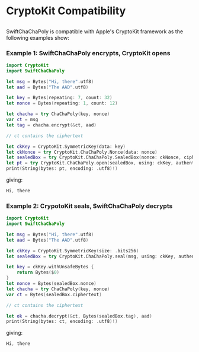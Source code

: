 # CryptoKit Compatibility

## 

SwiftChaChaPoly is compatible with Apple's CryptoKit framework as the following examples show:

### Example 1: SwiftChaChaPoly encrypts, CryptoKit opens
```swift
import CryptoKit
import SwiftChaChaPoly

let msg = Bytes("Hi, there".utf8)
let aad = Bytes("The AAD".utf8)

let key = Bytes(repeating: 7, count: 32)
let nonce = Bytes(repeating: 1, count: 12)

let chacha = try ChaChaPoly(key, nonce)
var ct = msg
let tag = chacha.encrypt(&ct, aad)

// ct contains the ciphertext

let ckKey = CryptoKit.SymmetricKey(data: key)
let ckNonce = try CryptoKit.ChaChaPoly.Nonce(data: nonce)
let sealedBox = try CryptoKit.ChaChaPoly.SealedBox(nonce: ckNonce, ciphertext: ct, tag: tag)
let pt = try CryptoKit.ChaChaPoly.open(sealedBox, using: ckKey, authenticating: aad)
print(String(bytes: pt, encoding: .utf8)!)
```
giving:
```swift
Hi, there
```
### Example 2: CrypotoKit seals, SwiftChaChaPoly decrypts
```swift
import CryptoKit
import SwiftChaChaPoly

let msg = Bytes("Hi, there".utf8)
let aad = Bytes("The AAD".utf8)

let ckKey = CryptoKit.SymmetricKey(size: .bits256)
let sealedBox = try CryptoKit.ChaChaPoly.seal(msg, using: ckKey, authenticating: aad)

let key = ckKey.withUnsafeBytes {
    return Bytes($0)
}
let nonce = Bytes(sealedBox.nonce)
let chacha = try ChaChaPoly(key, nonce)
var ct = Bytes(sealedBox.ciphertext)

// ct contains the ciphertext

let ok = chacha.decrypt(&ct, Bytes(sealedBox.tag), aad)
print(String(bytes: ct, encoding: .utf8)!)
```
giving:
```swift
Hi, there
```

